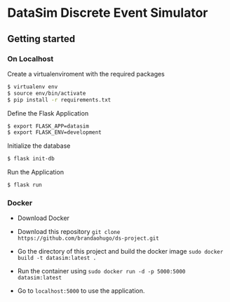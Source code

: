 # DataSim Discrete Event Simulator

## Getting started

### On Localhost 

Create a virtualenviroment with the required packages
```sh
$ virtualenv env
$ source env/bin/activate
$ pip install -r requirements.txt
```

Define the Flask Application

```sh
$ export FLASK_APP=datasim
$ export FLASK_ENV=development
```

Initialize the database
```sh
$ flask init-db
```

Run the Application

```sh
$ flask run
```

### Docker

- Download Docker

- Download this repository `git clone https://github.com/brandaohugo/ds-project.git`

- Go the directory of this project and build the docker image `sudo docker build -t datasim:latest .`

- Run the container using `sudo docker run -d -p 5000:5000 datasim:latest`

- Go to `localhost:5000` to use the application.



